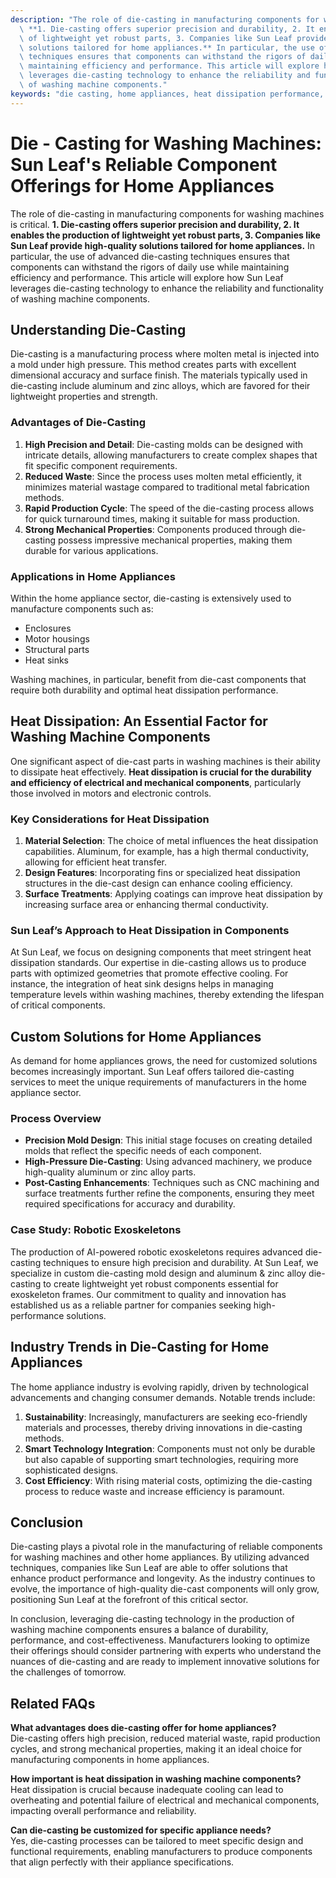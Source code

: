 ```yaml
---
description: "The role of die-casting in manufacturing components for washing machines is critical.\
  \ **1. Die-casting offers superior precision and durability, 2. It enables the production\
  \ of lightweight yet robust parts, 3. Companies like Sun Leaf provide high-quality\
  \ solutions tailored for home appliances.** In particular, the use of advanced die-casting\
  \ techniques ensures that components can withstand the rigors of daily use while\
  \ maintaining efficiency and performance. This article will explore how Sun Leaf\
  \ leverages die-casting technology to enhance the reliability and functionality\
  \ of washing machine components."
keywords: "die casting, home appliances, heat dissipation performance, heat sink"
---
```

# Die - Casting for Washing Machines: Sun Leaf's Reliable Component Offerings for Home Appliances

The role of die-casting in manufacturing components for washing machines is critical. **1. Die-casting offers superior precision and durability, 2. It enables the production of lightweight yet robust parts, 3. Companies like Sun Leaf provide high-quality solutions tailored for home appliances.** In particular, the use of advanced die-casting techniques ensures that components can withstand the rigors of daily use while maintaining efficiency and performance. This article will explore how Sun Leaf leverages die-casting technology to enhance the reliability and functionality of washing machine components.

## Understanding Die-Casting

Die-casting is a manufacturing process where molten metal is injected into a mold under high pressure. This method creates parts with excellent dimensional accuracy and surface finish. The materials typically used in die-casting include aluminum and zinc alloys, which are favored for their lightweight properties and strength. 

### Advantages of Die-Casting

1. **High Precision and Detail**: Die-casting molds can be designed with intricate details, allowing manufacturers to create complex shapes that fit specific component requirements.
2. **Reduced Waste**: Since the process uses molten metal efficiently, it minimizes material wastage compared to traditional metal fabrication methods.
3. **Rapid Production Cycle**: The speed of the die-casting process allows for quick turnaround times, making it suitable for mass production.
4. **Strong Mechanical Properties**: Components produced through die-casting possess impressive mechanical properties, making them durable for various applications.

### Applications in Home Appliances

Within the home appliance sector, die-casting is extensively used to manufacture components such as:

- Enclosures
- Motor housings
- Structural parts
- Heat sinks

Washing machines, in particular, benefit from die-cast components that require both durability and optimal heat dissipation performance.

## Heat Dissipation: An Essential Factor for Washing Machine Components

One significant aspect of die-cast parts in washing machines is their ability to dissipate heat effectively. **Heat dissipation is crucial for the durability and efficiency of electrical and mechanical components**, particularly those involved in motors and electronic controls.

### Key Considerations for Heat Dissipation

1. **Material Selection**: The choice of metal influences the heat dissipation capabilities. Aluminum, for example, has a high thermal conductivity, allowing for efficient heat transfer.
2. **Design Features**: Incorporating fins or specialized heat dissipation structures in the die-cast design can enhance cooling efficiency.
3. **Surface Treatments**: Applying coatings can improve heat dissipation by increasing surface area or enhancing thermal conductivity.

### Sun Leaf’s Approach to Heat Dissipation in Components

At Sun Leaf, we focus on designing components that meet stringent heat dissipation standards. Our expertise in die-casting allows us to produce parts with optimized geometries that promote effective cooling. For instance, the integration of heat sink designs helps in managing temperature levels within washing machines, thereby extending the lifespan of critical components.

## Custom Solutions for Home Appliances

As demand for home appliances grows, the need for customized solutions becomes increasingly important. Sun Leaf offers tailored die-casting services to meet the unique requirements of manufacturers in the home appliance sector. 

### Process Overview

- **Precision Mold Design**: This initial stage focuses on creating detailed molds that reflect the specific needs of each component.
- **High-Pressure Die-Casting**: Using advanced machinery, we produce high-quality aluminum or zinc alloy parts.
- **Post-Casting Enhancements**: Techniques such as CNC machining and surface treatments further refine the components, ensuring they meet required specifications for accuracy and durability.

### Case Study: Robotic Exoskeletons

The production of AI-powered robotic exoskeletons requires advanced die-casting techniques to ensure high precision and durability. At Sun Leaf, we specialize in custom die-casting mold design and aluminum & zinc alloy die-casting to create lightweight yet robust components essential for exoskeleton frames. Our commitment to quality and innovation has established us as a reliable partner for companies seeking high-performance solutions.

## Industry Trends in Die-Casting for Home Appliances

The home appliance industry is evolving rapidly, driven by technological advancements and changing consumer demands. Notable trends include:

1. **Sustainability**: Increasingly, manufacturers are seeking eco-friendly materials and processes, thereby driving innovations in die-casting methods.
2. **Smart Technology Integration**: Components must not only be durable but also capable of supporting smart technologies, requiring more sophisticated designs.
3. **Cost Efficiency**: With rising material costs, optimizing the die-casting process to reduce waste and increase efficiency is paramount.

## Conclusion

Die-casting plays a pivotal role in the manufacturing of reliable components for washing machines and other home appliances. By utilizing advanced techniques, companies like Sun Leaf are able to offer solutions that enhance product performance and longevity. As the industry continues to evolve, the importance of high-quality die-cast components will only grow, positioning Sun Leaf at the forefront of this critical sector.

In conclusion, leveraging die-casting technology in the production of washing machine components ensures a balance of durability, performance, and cost-effectiveness. Manufacturers looking to optimize their offerings should consider partnering with experts who understand the nuances of die-casting and are ready to implement innovative solutions for the challenges of tomorrow.

## Related FAQs

**What advantages does die-casting offer for home appliances?**  
Die-casting offers high precision, reduced material waste, rapid production cycles, and strong mechanical properties, making it an ideal choice for manufacturing components in home appliances.

**How important is heat dissipation in washing machine components?**  
Heat dissipation is crucial because inadequate cooling can lead to overheating and potential failure of electrical and mechanical components, impacting overall performance and reliability.

**Can die-casting be customized for specific appliance needs?**  
Yes, die-casting processes can be tailored to meet specific design and functional requirements, enabling manufacturers to produce components that align perfectly with their appliance specifications.
